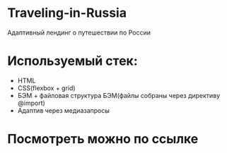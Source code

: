 # Traveling-in-Russia
Адаптивный лендинг о путешествии по России

# Используемый стек: 
- HTML
- CSS(flexbox + grid)
- БЭМ + файловая структура БЭМ(файлы собраны через директиву @import)
- Адаптив через медиазапросы

#  Посмотреть можно по ссылке
